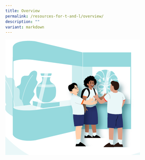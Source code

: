 ```yaml
---
title: Overview
permalink: /resources-for-t-and-l/overview/
description: ""
variant: markdown
---
```

![](/images/cohort_LJ_cover.PNG)